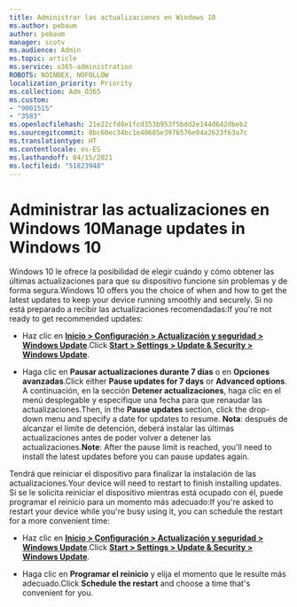 ```yaml
---
title: Administrar las actualizaciones en Windows 10
ms.author: pebaum
author: pebaum
manager: scotv
ms.audience: Admin
ms.topic: article
ms.service: o365-administration
ROBOTS: NOINDEX, NOFOLLOW
localization_priority: Priority
ms.collection: Adm_O365
ms.custom:
- "9001515"
- "3583"
ms.openlocfilehash: 21e22cfd8e1fcd353b953f5bdd2e144d642dbeb2
ms.sourcegitcommit: 8bc60ec34bc1e40685e3976576e04a2623f63a7c
ms.translationtype: HT
ms.contentlocale: es-ES
ms.lasthandoff: 04/15/2021
ms.locfileid: "51823948"
---
```

# <a name="manage-updates-in-windows-10"></a><span data-ttu-id="8f632-102">Administrar las actualizaciones en Windows 10</span><span class="sxs-lookup"><span data-stu-id="8f632-102">Manage updates in Windows 10</span></span>

<span data-ttu-id="8f632-103">Windows 10 le ofrece la posibilidad de elegir cuándo y cómo obtener las últimas actualizaciones para que su dispositivo funcione sin problemas y de forma segura.</span><span class="sxs-lookup"><span data-stu-id="8f632-103">Windows 10 offers you the choice of when and how to get the latest updates to keep your device running smoothly and securely.</span></span> <span data-ttu-id="8f632-104">Si no está preparado a recibir las actualizaciones recomendadas:</span><span class="sxs-lookup"><span data-stu-id="8f632-104">If you're not ready to get recommended updates:</span></span>

- <span data-ttu-id="8f632-105">Haz clic en **[Inicio > Configuración > Actualización y seguridad > Windows Update](ms-settings:windowsupdate)**.</span><span class="sxs-lookup"><span data-stu-id="8f632-105">Click **[Start > Settings > Update & Security > Windows Update](ms-settings:windowsupdate)**.</span></span>

- <span data-ttu-id="8f632-106">Haga clic en **Pausar actualizaciones durante 7 días** o en **Opciones avanzadas**.</span><span class="sxs-lookup"><span data-stu-id="8f632-106">Click either **Pause updates for 7 days** or **Advanced options**.</span></span> <span data-ttu-id="8f632-107">A continuación, en la sección **Detener actualizaciones**, haga clic en el menú desplegable y especifique una fecha para que renaudar las actualizaciones.</span><span class="sxs-lookup"><span data-stu-id="8f632-107">Then, in the **Pause updates** section, click the drop-down menu and specify a date for updates to resume.</span></span> <span data-ttu-id="8f632-108">**Nota**: después de alcanzar el límite de detención, deberá instalar las últimas actualizaciones antes de poder volver a detener las actualizaciones.</span><span class="sxs-lookup"><span data-stu-id="8f632-108">**Note**: After the pause limit is reached, you'll need to install the latest updates before you can pause updates again.</span></span>

<span data-ttu-id="8f632-109">Tendrá que reiniciar el dispositivo para finalizar la instalación de las actualizaciones.</span><span class="sxs-lookup"><span data-stu-id="8f632-109">Your device will need to restart to finish installing updates.</span></span> <span data-ttu-id="8f632-110">Si se le solicita reiniciar el dispositivo mientras está ocupado con él, puede programar el reinicio para un momento más adecuado:</span><span class="sxs-lookup"><span data-stu-id="8f632-110">If you're asked to restart your device while you're busy using it, you can schedule the restart for a more convenient time:</span></span>

- <span data-ttu-id="8f632-111">Haz clic en **[Inicio > Configuración > Actualización y seguridad > Windows Update](ms-settings:windowsupdate)**.</span><span class="sxs-lookup"><span data-stu-id="8f632-111">Click **[Start > Settings > Update & Security > Windows Update](ms-settings:windowsupdate)**.</span></span>

- <span data-ttu-id="8f632-112">Haga clic en **Programar el reinicio** y elija el momento que le resulte más adecuado.</span><span class="sxs-lookup"><span data-stu-id="8f632-112">Click **Schedule the restart** and choose a time that's convenient for you.</span></span>
